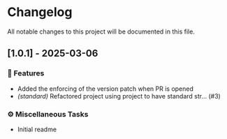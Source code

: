 # Changelog

All notable changes to this project will be documented in this file.

## [1.0.1] - 2025-03-06

### 🚀 Features

- Added the enforcing of the version patch when PR is opened
- *(standard)* Refactored project using project to have standard str… (#3)

### ⚙️ Miscellaneous Tasks

- Initial readme

<!-- generated by git-cliff -->
